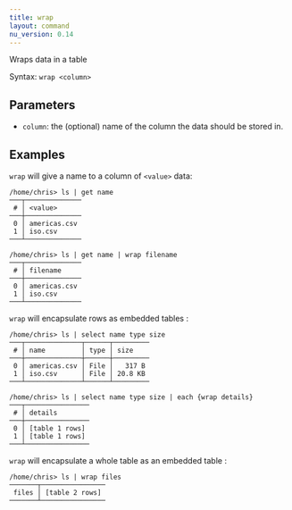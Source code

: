 ```yaml
---
title: wrap
layout: command
nu_version: 0.14
---
```


Wraps data in a table

Syntax: `wrap <column>`

## Parameters

- `column`: the (optional) name of the column the data should be stored in.

## Examples

`wrap` will give a name to a column of `<value>` data:

```shell
/home/chris> ls | get name
───┬──────────────
 # │ <value>
───┼──────────────
 0 │ americas.csv
 1 │ iso.csv
───┴──────────────

/home/chris> ls | get name | wrap filename
───┬──────────────
 # │ filename
───┼──────────────
 0 │ americas.csv
 1 │ iso.csv
───┴──────────────
```

`wrap` will encapsulate rows as embedded tables :

```shell
/home/chris> ls | select name type size
───┬──────────────┬──────┬─────────
 # │ name         │ type │ size
───┼──────────────┼──────┼─────────
 0 │ americas.csv │ File │   317 B
 1 │ iso.csv      │ File │ 20.8 KB
───┴──────────────┴──────┴─────────

/home/chris> ls | select name type size | each {wrap details}
───┬────────────────
 # │ details
───┼────────────────
 0 │ [table 1 rows]
 1 │ [table 1 rows]
───┴────────────────
```

`wrap` will encapsulate a whole table as an embedded table :

```shell
/home/chris> ls | wrap files
───────┬────────────────
 files │ [table 2 rows]
───────┴────────────────
```

